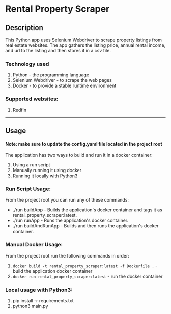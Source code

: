 # Rental Property Scraper 

## Description
This Python app uses Selenium Webdriver to scrape property listings from real estate websites. 
The app gathers the listing price, annual rental income, and url to the listing and then stores it in a csv file. 

### Technology used
1. Python - the programming language
2. Selenium Webdriver - to scrape the web pages
3. Docker - to provide a stable runtime environment

### Supported websites: 
1. Redfin
---

## Usage

#### Note: make sure to update the config.yaml file located in the project root

The application has two ways to build and run it in a docker container:
1. Using a run script
2. Manually running it using docker
3. Running it locally with Python3

### Run Script Usage:
From the project root you can run any of these commands:
- ./run buildApp - Builds the application's docker container and tags it as rental_property_scraper:latest.
- ./run runApp - Runs the application's docker container.
- ./run buildAndRunApp - Builds and then runs the application's docker container.

### Manual Docker Usage:
From the project root run the following commands in order:
1. `docker build -t rental_property_scraper:latest -f Dockerfile .` - build the application docker container
2. `docker run rental_property_scraper:latest` - run the docker container

### Local usage with Python3:
1. pip install -r requirements.txt
2. python3 main.py